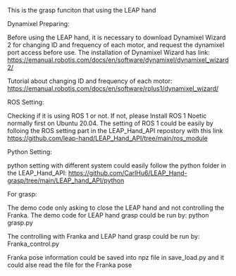 This is the grasp funciton that using the LEAP hand

Dynamixel Preparing:

Before using the LEAP hand, it is necessary to download Dynamixel Wizard 2 for changing ID and frequency of each motor, and request the dynamixel port access before use. 
The installation of Dynamixel Wizard has link: https://emanual.robotis.com/docs/en/software/dynamixel/dynamixel_wizard2/

Tutorial about changing ID and frequency of each motor: https://emanual.robotis.com/docs/en/software/rplus1/dynamixel_wizard/


ROS Setting:

Checking if it is using ROS 1 or not. If not, please Install ROS 1 Noetic normally first on Ubuntu 20.04.
The setting of ROS 1 could be easily by folloing the ROS setting part in the LEAP_Hand_API repostory with this link https://github.com/leap-hand/LEAP_Hand_API/tree/main/ros_module


Python Setting:

python setting with different system could easily follow the python folder in the LEAP_Hand_API: https://github.com/CarlHu6/LEAP_Hand-grasp/tree/main/LEAP_hand_API/python


For grasp:

The demo code only asking to close the LEAP hand and not controlling the Franka. The demo code for LEAP hand grasp could be run by: python grasp.py 

The controlling with Franka and LEAP hand grasp could be run by: Franka_control.py

Franka pose information could be saved into npz file in save_load.py and it could alse read the file for the Franka pose

